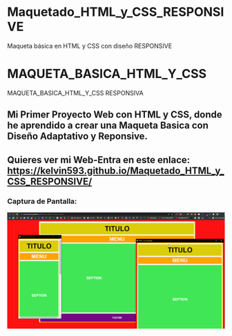 # Maquetado_HTML_y_CSS_RESPONSIVE
Maqueta básica en HTML y CSS con diseño RESPONSIVE

# MAQUETA_BASICA_HTML_Y_CSS
MAQUETA_BASICA_HTML_Y_CSS RESPONSIVA
## Mi Primer Proyecto Web con HTML y CSS, donde he aprendido a crear una Maqueta Basica con Diseño Adaptativo y Reponsive.

## Quieres ver mi Web-Entra en este enlace: https://kelvin593.github.io/Maquetado_HTML_y_CSS_RESPONSIVE/

### Captura de Pantalla:

![](imagen/miweb.png)
